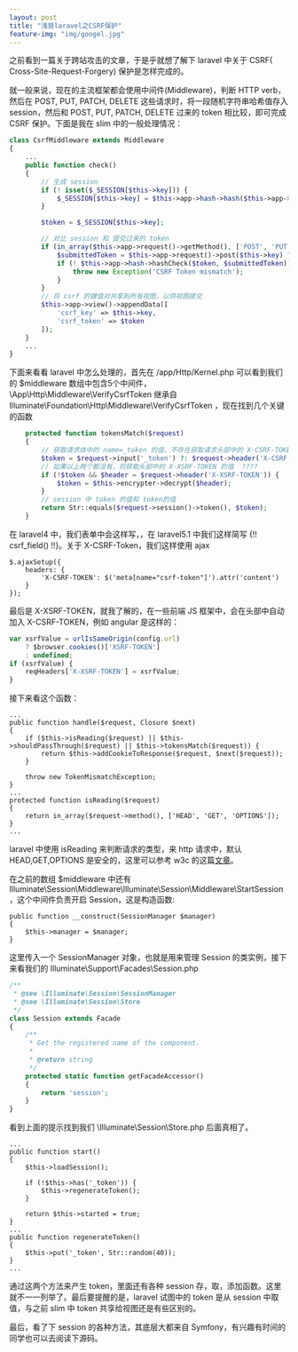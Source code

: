 ```yaml
---
layout: post
title: "浅尝laravel之CSRF保护"
feature-img: "img/googel.jpg"
---
```


之前看到一篇关于跨站攻击的文章，于是乎就想了解下 laravel 中关于 CSRF( Cross-Site-Request-Forgery) 保护是怎样完成的。

就一般来说，现在的主流框架都会使用中间件(Middleware)，判断 HTTP verb，然后在 POST, PUT, PATCH, DELETE 这些请求时，将一段随机字符串哈希值存入 session，然后和 POST, PUT, PATCH, DELETE 过来的 token 相比较，即可完成 CSRF 保护。下面是我在 slim 中的一般处理情况：

```php
class CsrfMiddleware extends Middleware
{
    ...
    public function check()
    {
        // 生成 session
        if (! isset($_SESSION[$this->key])) {
            $_SESSION[$this->key] = $this->app->hash->hash($this->app->randomlib->generateString(128));
        }

        $token = $_SESSION[$this->key];

        // 对比 session 和 提交过来的 token
        if (in_array($this->app->request()->getMethod(), ['POST', 'PUT', 'DELETE', 'PATCH'])) {
            $submittedToken = $this->app->request()->post($this->key) ?: '' ;
            if (! $this->app->hash->hashCheck($token, $submittedToken)) {
                throw new Exception('CSRF Token mismatch');
            }
        }
        // 将 csrf 的键值对共享到所有视图，以供视图提交
        $this->app->view()->appendData([
            'csrf_key' => $this->key,
            'csrf_token' => $token
        ]);
    }
    ...
}
```
下面来看看 laravel 中怎么处理的，首先在 /app/Http/Kernel.php 可以看到我们的 $middleware 数组中包含5个中间件，\App\Http\Middleware\VerifyCsrfToken 继承自 Illuminate\Foundation\Http\Middleware\VerifyCsrfToken ，现在找到几个关键的函数

```php
    protected function tokensMatch($request)
    {
        // 获取请求体中的 name=_token 的值，不存在获取请求头部中的 X-CSRF-TOKEN 的值
        $token = $request->input('_token') ?: $request->header('X-CSRF-TOKEN');
        // 如果以上两个都没有，则获取头部中的 X-XSRF-TOKEN 的值  ????
        if (!$token && $header = $request->header('X-XSRF-TOKEN')) {
            $token = $this->encrypter->decrypt($header);
        }
        // session 中 token 的值和 token的值
        return Str::equals($request->session()->token(), $token);
    }
```

在 laravel4 中，我们表单中会这样写，<input type="hidden" name="_token" value="{{ Session::token() }}">，在 laravel5.1 中我们这样简写 {!! csrf_field() !!}。关于 X-CSRF-Token，我们这样使用 ajax

    $.ajaxSetup({
        headers: {
            'X-CSRF-TOKEN': $('meta[name="csrf-token"]').attr('content')
        }
    });

最后是 X-XSRF-TOKEN，就我了解的，在一些前端 JS 框架中，会在头部中自动加入 X-CSRF-TOKEN，例如 angular 是这样的：

```js
var xsrfValue = urlIsSameOrigin(config.url)
    ? $browser.cookies()['XSRF-TOKEN']
    : undefined;
if (xsrfValue) {
    reqHeaders['X-XSRF-TOKEN'] = xsrfValue;
}
```

接下来看这个函数：

    ...
    public function handle($request, Closure $next)
    {
        if ($this->isReading($request) || $this->shouldPassThrough($request) || $this->tokensMatch($request)) {
            return $this->addCookieToResponse($request, $next($request));
        }

        throw new TokenMismatchException;
    }
    ...
    protected function isReading($request)
    {
        return in_array($request->method(), ['HEAD', 'GET', 'OPTIONS']);
    }
    ...

laravel 中使用 isReading 来判断请求的类型，来 http 请求中，默认 HEAD,GET,OPTIONS 是安全的，这里可以参考 w3c 的这篇[文章](http://www.w3.org/Protocols/rfc2616/rfc2616-sec9.html)。

在之前的数组 $middleware 中还有 Illuminate\Session\Middleware\Illuminate\Session\Middleware\StartSession，这个中间件负责开启 Session，这是构造函数:

    public function __construct(SessionManager $manager)
    {
        $this->manager = $manager;
    }

这里传入一个 SessionManager 对象，也就是用来管理 Session 的类实例，接下来看我们的 Illuminate\Support\Facades\Session.php

```php
/**
 * @see \Illuminate\Session\SessionManager
 * @see \Illuminate\Session\Store
 */
class Session extends Facade
{
    /**
     * Get the registered name of the component.
     *
     * @return string
     */
    protected static function getFacadeAccessor()
    {
        return 'session';
    }
}
```

看到上面的提示找到我们 \Illuminate\Session\Store.php 后面真相了。

    ...
    public function start()
    {
        $this->loadSession();

        if (!$this->has('_token')) {
            $this->regenerateToken();
        }

        return $this->started = true;
    }
    ...
    public function regenerateToken()
    {
        $this->put('_token', Str::random(40));
    }
    ...

通过这两个方法来产生 token，里面还有各种 session 存，取，添加函数。这里就不一一列举了。最后要提醒的是，laravel 试图中的 token 是从 session 中取值，与之前 slim 中 token 共享给视图还是有些区别的。

最后，看了下 session 的各种方法，其底层大都来自 Symfony，有兴趣有时间的同学也可以去阅读下源码。
